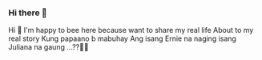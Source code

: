 ### Hi there 👋

<!--
**julianazaragoza/julianazaragoza** is a ✨ _special_ ✨ repository because its `README.md` (this file) appears on your GitHub profile.

Here are some ideas to get you started:

- 🔭 I’m currently working on ...
- 🌱 I’m currently learning ...
- 👯 I’m looking to collaborate on ...
- 🤔 I’m looking for help with ...
- 💬 Ask me about ...
- 📫 How to reach me: ...
- 😄 Pronouns: ...
- ⚡ Fun fact: ...
-->
Hi 👋 I'm happy to bee here because want to 
share my real life About to my  real story
 Kung papaano b mabuhay Ang isang Ernie na
 naging isang Juliana na gaung ...??👋👋 
